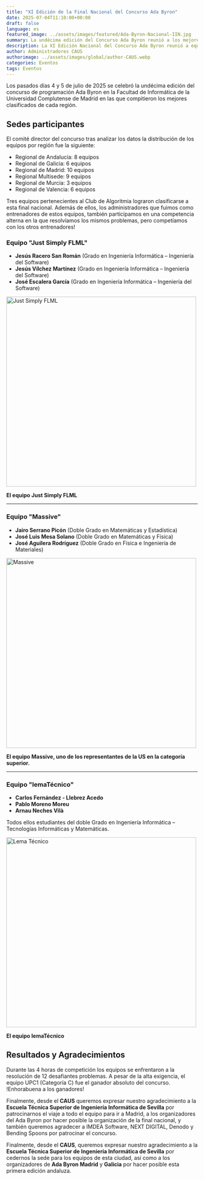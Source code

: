 ```yaml
---
title: "XI Edición de la Final Nacional del Concurso Ada Byron"
date: 2025-07-04T11:10:00+00:00
draft: false
language: es
featured_image: ../assets/images/featured/Ada-Byron-Nacional-IIN.jpg
summary: La undécima edición del Concurso Ada Byron reunió a los mejores programadores de cada región de España en un emocionante evento que culminó en la Facultad de Informática de la Universidad Complutense de Madrid. Entre los equipos clasificados, tres equipos pertenecientes al Club de Algoritmia de la Universidad de Sevilla (CAUS) se enfrentaron a 12 complejos problemas durante 4 intensas horas de competición.
description: La XI Edición Nacional del Concurso Ada Byron reunió a equipos de todas las regiones de España, quienes demostraron su destreza en programación durante la gran final en la Universidad Complutense de Madrid. Tres equipos del Club de Algoritmia de Sevilla lograron clasificarse y participar en esta prestigiosa competición, enfrentándose a retos de alta dificultad. La jornada fue posible gracias al apoyo de instituciones académicas y patrocinadores clave, quienes fomentan la participación en competencias de programación a nivel nacional.
author: Administradores CAUS
authorimage: ../assets/images/global/author-CAUS.webp
categories: Eventos
tags: Eventos
---
```


Los pasados días 4 y 5 de julio de 2025 se celebró la undécima edición del concurso de programación Ada Byron  en la Facultad de Informática de la Universidad Complutense de Madrid en las que compitieron los mejores clasificados de cada región.

## Sedes participantes

El comité director del concurso tras analizar los datos la distribución de los equipos por región fue la siguiente:

<!-- editar -->
* Regional de Andalucía: 8 equipos 
* Regional de Galicia: 6 equipos
* Regional de Madrid: 10 equipos
* Regional Multisede: 9 equipos
* Regional de Murcia: 3 equipos
* Regional de Valencia: 6 equipos

Tres equipos pertenecientes al Club de Algoritmia lograron clasificarse a esta final nacional. Además de ellos, los administradores que fuimos como entrenadores de estos equipos, también participamos en una competencia alterna en la que resolvíamos los mismos problemas, pero competíamos con los otros entrenadores!

### Equipo **"Just Simply FLML"**

- **Jesús Racero San Román** (Grado en Ingeniería Informática – Ingeniería del Software)
- **Jesús Vílchez Martínez** (Grado en Ingeniería Informática – Ingeniería del Software)
- **José Escalera García** (Grado en Ingeniería Informática – Ingeniería del Software)

<img src="just-simply-flml.jpg" alt="Just Simply FLML" width="500"/>

**El equipo Just Simply FLML**

---

### Equipo **"Massive"**

- **Jairo Serrano Picón** (Doble Grado en Matemáticas y Estadística)
- **José Luis Mesa Solano** (Doble Grado en Matemáticas y Física)
- **José Aguilera Rodríguez** (Doble Grado en Física e Ingeniería de Materiales)

<img src="massive.jpg" alt="Massive" width="500"/> 

**El equipo Massive, uno de los representantes de la US en la categoría superior.**

---

### Equipo **"lemaTécnico"**

- **Carlos Fernández - Llebrez Acedo**
- **Pablo Moreno Moreu**
- **Arnau Neches Vilà**

Todos ellos estudiantes del doble Grado en Ingeniería Informática – Tecnologías Informáticas y Matemáticas.
    
<img src="lematecnico.jpg" alt="Lema Técnico" width="500"/> 

**El equipo lemaTécnico**



## Resultados y Agradecimientos

Durante las 4 horas de competición los equipos se enfrentaron a la resolución de 12 desafiantes problemas. A pesar de la alta exigencia, el equipo UPC1 (Categoría C) fue el ganador absoluto del concurso. !Enhorabuena a los ganadores!

Finalmente, desde el **CAUS** queremos expresar nuestro agradecimiento a la **Escuela Técnica Superior de Ingeniería Informática de Sevilla** por patrocinarnos el viaje a todo el equipo para ir a Madrid, a los organizadores del Ada Byron por hacer posible la organización de la final nacional, y también queremos agradecer a IMDEA Software, NEXT DIGITAL, Denodo y Bending Spoons por patrocinar el concurso.

Finalmente, desde el **CAUS**, queremos expresar nuestro agradecimiento a la **Escuela Técnica Superior de Ingeniería Informática de Sevilla** por cedernos la sede para los equipos de esta ciudad, así como a los organizadores de **Ada Byron Madrid** y **Galicia** por hacer posible esta primera edición andaluza.
